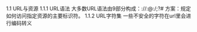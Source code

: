 1.1 URL与资源
1.1.1 URL语法
	大多数URL语法由9部分构成：<scheme>://<user>:<password>@<host>:<port>/<path>;<params>?<query>#<frag>
	方案：规定如何访问指定资源的主要标识符。
1.1.2 URL字符集
	一些不安全的字符在url里会进行编码转义
	
